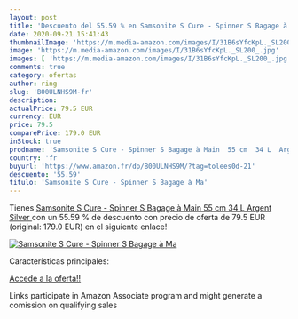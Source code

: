 ```yaml
---
layout: post
title: 'Descuento del 55.59 % en Samsonite S Cure - Spinner S Bagage à Ma'
date: 2020-09-21 15:41:43
thumbnailImage: 'https://m.media-amazon.com/images/I/31B6sYfcKpL._SL200_.jpg'
image: 'https://m.media-amazon.com/images/I/31B6sYfcKpL._SL200_.jpg'
images: [ 'https://m.media-amazon.com/images/I/31B6sYfcKpL._SL200_.jpg' ]
comments: true
category: ofertas
author: ring
slug: 'B00ULNHS9M-fr'
description:
actualPrice: 79.5 EUR
currency: EUR
price: 79.5
comparePrice: 179.0 EUR
inStock: true
prodname: 'Samsonite S Cure - Spinner S Bagage à Main  55 cm  34 L  Argent  Silver '
country: 'fr'
buyurl: 'https://www.amazon.fr/dp/B00ULNHS9M/?tag=tolees0d-21'
descuento: '55.59'
titulo: 'Samsonite S Cure - Spinner S Bagage à Ma'
---
```


Tienes [Samsonite S Cure - Spinner S Bagage à Main  55 cm  34 L  Argent  Silver ](https://www.amazon.fr/dp/B00ULNHS9M/?tag=tolees0d-21) con un 55.59 % de descuento con precio de oferta de 79.5 EUR (original: 179.0 EUR) en el siguiente enlace!

[![Samsonite S Cure - Spinner S Bagage à Ma](https://m.media-amazon.com/images/I/31B6sYfcKpL._SL200_.jpg)](https://www.amazon.fr/dp/B00ULNHS9M/?tag=tolees0d-21)

Características principales:


[Accede a la oferta!!](https://www.amazon.fr/dp/B00ULNHS9M/?tag=tolees0d-21)

Links participate in Amazon Associate program and might generate a comission on qualifying sales


